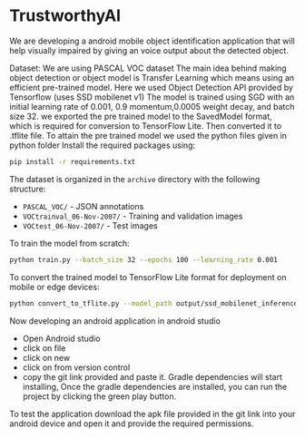 # TrustworthyAI
We are developing a android mobile object identification application that will help visually impaired by giving an voice output about the detected object.

Dataset: We are using PASCAL VOC dataset
The main idea behind making object detection or object model is Transfer Learning which means using an efficient pre-trained model. Here we used Object Detection API provided by Tensorflow (uses SSD mobilenet v1)
The model is trained using SGD with an initial learning rate of 0.001, 0.9 momentum,0.0005 weight decay, and batch size 32.
we exported the pre trained model to the SavedModel format, which is required for conversion to TensorFlow Lite.
Then converted it to .tflite file. 
To attain the pre trained model we used the python files given in python folder
Install the required packages using:
```bash
pip install -r requirements.txt
```
The dataset is organized in the `archive` directory with the following structure:
- `PASCAL_VOC/` - JSON annotations
- `VOCtrainval_06-Nov-2007/` - Training and validation images
- `VOCtest_06-Nov-2007/` - Test images

To train the model from scratch:
```bash
python train.py --batch_size 32 --epochs 100 --learning_rate 0.001
```
To convert the trained model to TensorFlow Lite format for deployment on mobile or edge devices:
```bash
python convert_to_tflite.py --model_path output/ssd_mobilenet_inference.keras --output_path output/lite-model_metadata_2.tflite
```

Now developing an android application in android studio
- Open Android studio
- click on file 
- click on new 
- click on from version control 
- copy the git link provided and paste it. Gradle dependencies will start installing,
Once the gradle dependencies are installed, you can run the project by clicking the green play button.

To test the application download the apk file provided in the git link into your android device and open it and provide the required permissions.

